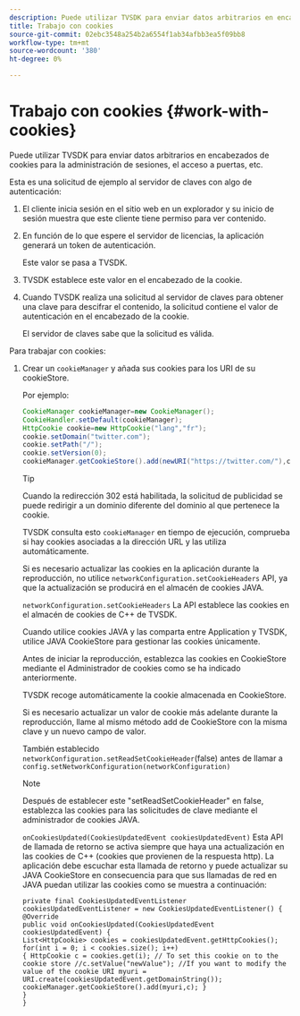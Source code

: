 ```yaml
---
description: Puede utilizar TVSDK para enviar datos arbitrarios en encabezados de cookies para la administración de sesiones, el acceso a puertas, etc.
title: Trabajo con cookies
source-git-commit: 02ebc3548a254b2a6554f1ab34afbb3ea5f09bb8
workflow-type: tm+mt
source-wordcount: '380'
ht-degree: 0%

---
```


# Trabajo con cookies {#work-with-cookies}

Puede utilizar TVSDK para enviar datos arbitrarios en encabezados de cookies para la administración de sesiones, el acceso a puertas, etc.

Esta es una solicitud de ejemplo al servidor de claves con algo de autenticación:

1. El cliente inicia sesión en el sitio web en un explorador y su inicio de sesión muestra que este cliente tiene permiso para ver contenido.
1. En función de lo que espere el servidor de licencias, la aplicación generará un token de autenticación.

   Este valor se pasa a TVSDK.
1. TVSDK establece este valor en el encabezado de la cookie.
1. Cuando TVSDK realiza una solicitud al servidor de claves para obtener una clave para descifrar el contenido, la solicitud contiene el valor de autenticación en el encabezado de la cookie.

   El servidor de claves sabe que la solicitud es válida.

Para trabajar con cookies:

1. Crear un `cookieManager` y añada sus cookies para los URI de su cookieStore.

   Por ejemplo:

   ```java
   CookieManager cookieManager=new CookieManager(); 
   CookieHandler.setDefault(cookieManager);  
   HttpCookie cookie=new HttpCookie("lang","fr"); 
   cookie.setDomain("twitter.com");  
   cookie.setPath("/"); 
   cookie.setVersion(0); 
   cookieManager.getCookieStore().add(newURI("https://twitter.com/"),cookie);
   ```

   >[!TIP]
   >
   >Cuando la redirección 302 está habilitada, la solicitud de publicidad se puede redirigir a un dominio diferente del dominio al que pertenece la cookie.

   TVSDK consulta esto `cookieManager` en tiempo de ejecución, comprueba si hay cookies asociadas a la dirección URL y las utiliza automáticamente.

   Si es necesario actualizar las cookies en la aplicación durante la reproducción, no utilice `networkConfiguration.setCookieHeaders` API, ya que la actualización se producirá en el almacén de cookies JAVA.

   `networkConfiguration.setCookieHeaders` La API establece las cookies en el almacén de cookies de C++ de TVSDK.

   Cuando utilice cookies JAVA y las comparta entre Application y TVSDK, utilice JAVA CookieStore para gestionar las cookies únicamente.

   Antes de iniciar la reproducción, establezca las cookies en CookieStore mediante el Administrador de cookies como se ha indicado anteriormente.

   TVSDK recoge automáticamente la cookie almacenada en CookieStore.

   Si es necesario actualizar un valor de cookie más adelante durante la reproducción, llame al mismo método add de CookieStore con la misma clave y un nuevo campo de valor.

   También establecido
   `networkConfiguration.setReadSetCookieHeader`(false) antes de llamar a
   `config.setNetworkConfiguration(networkConfiguration)`

   >[!NOTE]
   >
   >Después de establecer este &quot;setReadSetCookieHeader&quot; en false, establezca las cookies para las solicitudes de clave mediante el administrador de cookies JAVA.

   `onCookiesUpdated(CookiesUpdatedEvent cookiesUpdatedEvent)`
Esta API de llamada de retorno se activa siempre que haya una actualización en las cookies de C++ (cookies que provienen de la respuesta http). La aplicación debe escuchar esta llamada de retorno y puede actualizar su JAVA CookieStore en consecuencia para que sus llamadas de red en JAVA puedan utilizar las cookies como se muestra a continuación:

   ```
   private final CookiesUpdatedEventListener cookiesUpdatedEventListener = new CookiesUpdatedEventListener() {
   @Override
   public void onCookiesUpdated(CookiesUpdatedEvent cookiesUpdatedEvent) {
   List<HttpCookie> cookies = cookiesUpdatedEvent.getHttpCookies();
   for(int i = 0; i < cookies.size(); i++)
   { HttpCookie c = cookies.get(i); // To set this cookie on to the cookie store //c.setValue("newValue"); //If you want to modify the value of the cookie URI myuri = URI.create(cookiesUpdatedEvent.getDomainString()); cookieManager.getCookieStore().add(myuri,c); }
   }
   }
   ```
